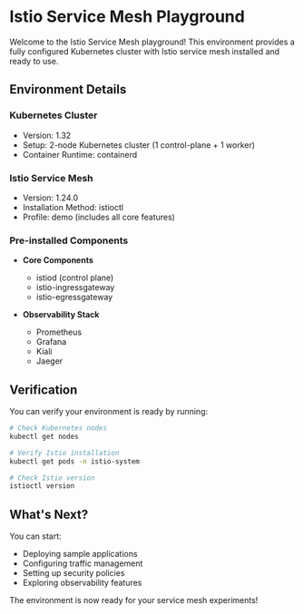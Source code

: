 # Istio Service Mesh Playground

Welcome to the Istio Service Mesh playground! This environment provides a fully configured Kubernetes cluster with Istio service mesh installed and ready to use.

## Environment Details

### Kubernetes Cluster
- Version: 1.32
- Setup: 2-node Kubernetes cluster (1 control-plane + 1 worker)
- Container Runtime: containerd

### Istio Service Mesh
- Version: 1.24.0
- Installation Method: istioctl
- Profile: demo (includes all core features)

### Pre-installed Components
- **Core Components**
  - istiod (control plane)
  - istio-ingressgateway
  - istio-egressgateway

- **Observability Stack**
  - Prometheus
  - Grafana
  - Kiali
  - Jaeger

## Verification

You can verify your environment is ready by running:
```bash
# Check Kubernetes nodes
kubectl get nodes

# Verify Istio installation
kubectl get pods -n istio-system

# Check Istio version
istioctl version
```

## What's Next?

You can start:
- Deploying sample applications
- Configuring traffic management
- Setting up security policies
- Exploring observability features

The environment is now ready for your service mesh experiments!
